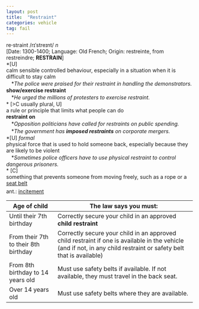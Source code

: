 ```yaml
---
layout: post
title:  "Restraint"
categories: vehicle
tag: fail
---
```

<DIV style="MARGIN: 0px 0px 5px">re<B>·</B>straint /rɪˈstreɪnt/ <I>n</I> <BR>[Date: 1300-1400; Language: Old French; Origin: restreinte, from restreindre; <B>RESTRAIN</B>]<BR>*[U] <BR>calm sensible controlled behaviour, especially in a situation when it is difficult to stay calm<BR>　*<I>The police were praised for their restraint in handling the demonstrators.</I><BR><B>show/exercise restraint</B><BR>　*<I>He urged the millions of protesters to exercise restraint.</I><BR>* [&gt;C usually plural, U] <BR>a rule or principle that limits what people can do<BR><B>restraint on</B><BR>　*<I>Opposition politicians have called for restraints on public spending.</I><BR>　*<I>The government has <B>imposed restraints</B> on corporate mergers.</I><BR>*[U] <I>formal</I> <BR>physical force that is used to hold someone back, especially because they are likely to be violent<BR>　*<I>Sometimes police officers have to use physical restraint to control dangerous prisoners.</I><BR>* [C] <BR>something that prevents someone from moving freely, such as a rope or a <A href="{{ site.baseurl }}/seat%20belt"><U>seat belt</U></A></DIV>
<DIV style="MARGIN: 0px 0px 5px">
<DIV style="MARGIN: 4px 0px">ant.: <A href="{{ site.baseurl }}/incitement"><U>incitement</U></A></DIV></DIV>

| Age of child | The law says you must: |
| ------------- | ------------- |
| Until their 7th birthday | Correctly secure your child in an approved **child restraint** |
| From their 7th to their 8th birthday | Correctly secure your child in an approved child restraint if one is available in the vehicle (and if not, in any child restraint or safety belt that is available) |
| From 8th birthday to 14 years old | Must use safety belts if available. If not available, they must travel in the back seat. |
| Over 14 years old | Must use safety belts where they are available. |
